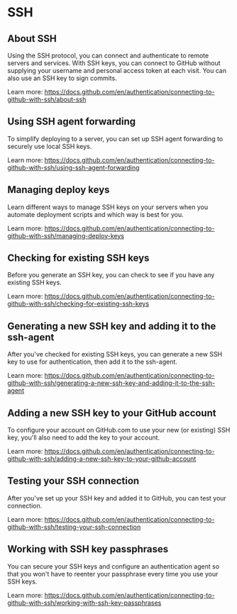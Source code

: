 # SSH
## About SSH
Using the SSH protocol, you can connect and authenticate to remote servers and services. With SSH keys, you can connect to GitHub without supplying your username and personal access token at each visit. You can also use an SSH key to sign commits.

Learn more: https://docs.github.com/en/authentication/connecting-to-github-with-ssh/about-ssh

## Using SSH agent forwarding
To simplify deploying to a server, you can set up SSH agent forwarding to securely use local SSH keys.

Learn more: https://docs.github.com/en/authentication/connecting-to-github-with-ssh/using-ssh-agent-forwarding

## Managing deploy keys
Learn different ways to manage SSH keys on your servers when you automate deployment scripts and which way is best for you.

Learn more: https://docs.github.com/en/authentication/connecting-to-github-with-ssh/managing-deploy-keys

## Checking for existing SSH keys
Before you generate an SSH key, you can check to see if you have any existing SSH keys.

Learn more: https://docs.github.com/en/authentication/connecting-to-github-with-ssh/checking-for-existing-ssh-keys

## Generating a new SSH key and adding it to the ssh-agent
After you've checked for existing SSH keys, you can generate a new SSH key to use for authentication, then add it to the ssh-agent.

Learn more: https://docs.github.com/en/authentication/connecting-to-github-with-ssh/generating-a-new-ssh-key-and-adding-it-to-the-ssh-agent

## Adding a new SSH key to your GitHub account
To configure your account on GitHub.com to use your new (or existing) SSH key, you'll also need to add the key to your account.

Learn more: https://docs.github.com/en/authentication/connecting-to-github-with-ssh/adding-a-new-ssh-key-to-your-github-account

## Testing your SSH connection
After you've set up your SSH key and added it to GitHub, you can test your connection.

Learn more: https://docs.github.com/en/authentication/connecting-to-github-with-ssh/testing-your-ssh-connection

## Working with SSH key passphrases
You can secure your SSH keys and configure an authentication agent so that you won't have to reenter your passphrase every time you use your SSH keys.

Learn more: https://docs.github.com/en/authentication/connecting-to-github-with-ssh/working-with-ssh-key-passphrases
